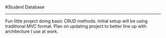 #Student Database
<hr>
Fun little project doing basic CRUD methods.
Initial setup will be using traditional MVC format.
Plan on updating project to better line up with architecture I use at work.
